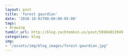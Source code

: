 ```yaml
---
layout: post
title: 'forest gaurdian'
date: '2010-10-01T00:00:00-05:00'
tags: 
- drawing
tumblr_url: http://blog.zachtemkin.us/post/58984013949
categories: blog
img: 
- "/assets/img/blog_images/forest-gaurdian.jpg" 
---
```

